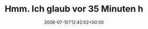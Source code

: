 ---
retweeted: false
source: <a href="http://twitter.com" rel="nofollow">Twitter Web Client</a>
entities:
  hashtags:
  - text: doof
    indices:
    - '83'
    - '88'
  symbols: []
  user_mentions: []
  urls: []
display_text_range:
- '0'
- '88'
favorite_count: '0'
id_str: '858943747'
truncated: false
retweet_count: '0'
id: '858943747'
created_at: Tue Jul 15 12:42:02 +0000 2008
favorited: false
full_text: 'Hmm. Ich glaub vor 35 Minuten hab ich mir einen Kaffee gemacht und stehenlassen...
  #doof'
lang: de
tags:
- doof
- pesos:twitter
date: '2008-07-15T12:42:02+00:00'
src: https://twitter.com/bascht/status/858943747
original_url: https://twitter.com/bascht/status/858943747
type: twitter_tweet
text: 'Hmm. Ich glaub vor 35 Minuten hab ich mir einen Kaffee gemacht und stehenlassen...
  #doof'
title: Hmm. Ich glaub vor 35 Minuten h

---
